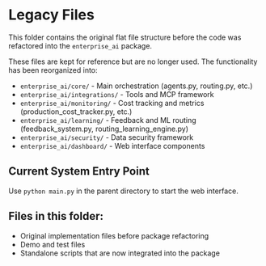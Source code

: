 # Legacy Files

This folder contains the original flat file structure before the code was refactored into the `enterprise_ai` package.

These files are kept for reference but are no longer used. The functionality has been reorganized into:

- `enterprise_ai/core/` - Main orchestration (agents.py, routing.py, etc.)
- `enterprise_ai/integrations/` - Tools and MCP framework
- `enterprise_ai/monitoring/` - Cost tracking and metrics (production_cost_tracker.py, etc.)
- `enterprise_ai/learning/` - Feedback and ML routing (feedback_system.py, routing_learning_engine.py)
- `enterprise_ai/security/` - Data security framework
- `enterprise_ai/dashboard/` - Web interface components

## Current System Entry Point

Use `python main.py` in the parent directory to start the web interface.

## Files in this folder:
- Original implementation files before package refactoring
- Demo and test files
- Standalone scripts that are now integrated into the package
